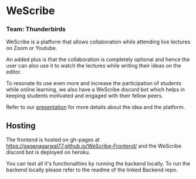 # WeScribe

### Team: Thunderbirds

WeScribe is a platform that allows collaboration while attending live lectures on Zoom or Youtube. 

An added plus is that the collaboration is completely optional and hence the user can also use it to watch the lectures while writing their ideas on the editor. 

To resonate its use even more and increase the participation of students while online learning, we also have a WeScribe discord bot which helps in keeping students motivated and engaged with their fellow peers.

Refer to our [presentation](./WeSribe.pptx) for more details about the idea and the platform.

## Hosting 

The frontend is hosted on gh-pages at https://gaganagarwal77.github.io/WeScribe-Frontend/ and the WeScribe discord bot is deployed on heroku.

You can test all it's functionalities by running the backend locally. To run the backend locally please refer to the readme of the linked Backend repo.